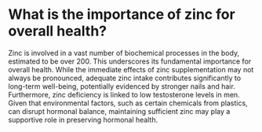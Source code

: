 # What is the importance of zinc for overall health?

Zinc is involved in a vast number of biochemical processes in the body, estimated to be over 200. This underscores its fundamental importance for overall health. While the immediate effects of zinc supplementation may not always be pronounced, adequate zinc intake contributes significantly to long-term well-being, potentially evidenced by stronger nails and hair. Furthermore, zinc deficiency is linked to low testosterone levels in men. Given that environmental factors, such as certain chemicals from plastics, can disrupt hormonal balance, maintaining sufficient zinc may play a supportive role in preserving hormonal health.